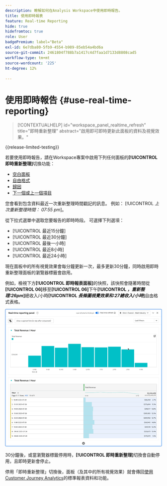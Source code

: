 ```yaml
---
description: 瞭解如何在Analysis Workspace中使用即時報告。
title: 使用即時報表
feature: Real-time Reporting
hide: true
hidefromtoc: true
role: User
badgePremium: label="Beta"
exl-id: 6e7dba80-5fb9-4554-b989-85eb54a4bd6a
source-git-commit: 2461804f788b7a1417c4d7faa1d7133d8808cad5
workflow-type: tm+mt
source-wordcount: '225'
ht-degree: 12%

---
```


# 使用即時報告 {#use-real-time-reporting}

>[!CONTEXTUALHELP]
>id="workspace_panel_realtime_refresh"
>title="即時重新整理"
>abstract="啟用即可即時更新此面板的資料及視覺效果。"

{{release-limited-testing}}

若要使用即時報告，請在Workspace專案中啟用下列任何面板的&#x200B;**[!UICONTROL 即時重新整理]**&#x200B;切換功能：

* [空白面板](/help/analysis-workspace/c-panels/blank-panel.md)
* [自由格式](/help/analysis-workspace/c-panels/freeform-panel.md)
* [歸因](/help/analysis-workspace/c-panels/attribution.md)
* [下一個或上一個項目](/help/analysis-workspace/c-panels/next-previous.md)

您會看到包含資料最近一次重新整理時間戳記的訊息。 例如： [!UICONTROL &#x200B; *上次重新整理時間： 07:55 pm*]。

從下拉式選單中選取您要報告的即時時段。 可選擇下列選項：

* [!UICONTROL 最近15分鐘]
* [!UICONTROL 最近30分鐘]
* [!UICONTROL 最後一小時]
* [!UICONTROL 最近8小時]
* [!UICONTROL 最近24小時]

現在面板中的所有視覺效果會每分鐘更新一次，最多更新30分鐘，同時啟用即時重新整理面板的瀏覽器標籤會啟用。

例如，檢視下方&#x200B;**[!UICONTROL 即時報表面板]**&#x200B;的快照，該快照會隨著時間從&#x200B;**[!UICONTROL 06]**&#x200B;移至&#x200B;**[!UICONTROL 06]**&#x200B;下午&#x200B;**[!UICONTROL *，重新整理:26pm*]**&#x200B;總收入/小時&#x200B;**[!UICONTROL *長條圖視覺效果和:27總收入/小時&#x200B;*]**&#x200B;自由格式表格。

![即時重新整理](assets/real-time-refresh.gif)

30分鐘後，或當瀏覽器標籤停用時，**[!UICONTROL 即時重新整理]**&#x200B;切換會自動停用，且即時更新會停止。

停用「即時重新整理」切換後，面板（及其中的所有視覺效果）就會傳回[使用Customer Journey Analytics](real-time.md#how-it-works)的標準報表資料和功能。
